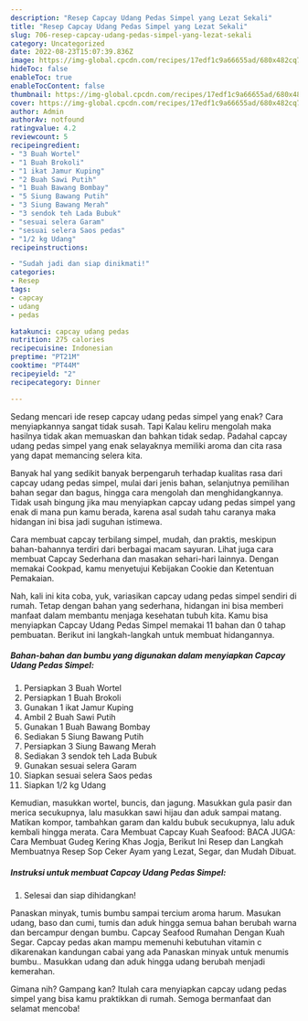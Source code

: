 ```yaml
---
description: "Resep Capcay Udang Pedas Simpel yang Lezat Sekali"
title: "Resep Capcay Udang Pedas Simpel yang Lezat Sekali"
slug: 706-resep-capcay-udang-pedas-simpel-yang-lezat-sekali
category: Uncategorized
date: 2022-08-23T15:07:39.836Z
image: https://img-global.cpcdn.com/recipes/17edf1c9a66655ad/680x482cq70/capcay-udang-pedas-simpel-foto-resep-utama.jpg
hideToc: false
enableToc: true
enableTocContent: false
thumbnail: https://img-global.cpcdn.com/recipes/17edf1c9a66655ad/680x482cq70/capcay-udang-pedas-simpel-foto-resep-utama.jpg
cover: https://img-global.cpcdn.com/recipes/17edf1c9a66655ad/680x482cq70/capcay-udang-pedas-simpel-foto-resep-utama.jpg
author: Admin
authorAv: notfound
ratingvalue: 4.2
reviewcount: 5
recipeingredient:
- "3 Buah Wortel"
- "1 Buah Brokoli"
- "1 ikat Jamur Kuping"
- "2 Buah Sawi Putih"
- "1 Buah Bawang Bombay"
- "5 Siung Bawang Putih"
- "3 Siung Bawang Merah"
- "3 sendok teh Lada Bubuk"
- "sesuai selera Garam"
- "sesuai selera Saos pedas"
- "1/2 kg Udang"
recipeinstructions:

- "Sudah jadi dan siap dinikmati!"
categories:
- Resep
tags:
- capcay
- udang
- pedas

katakunci: capcay udang pedas 
nutrition: 275 calories
recipecuisine: Indonesian
preptime: "PT21M"
cooktime: "PT44M"
recipeyield: "2"
recipecategory: Dinner

---
```



Sedang mencari ide resep capcay udang pedas simpel yang enak? Cara menyiapkannya sangat tidak susah. Tapi Kalau keliru mengolah maka hasilnya tidak akan memuaskan dan bahkan tidak sedap. Padahal capcay udang pedas simpel yang enak selayaknya memiliki aroma dan cita rasa yang dapat memancing selera kita.


Banyak hal yang sedikit banyak berpengaruh terhadap kualitas rasa dari capcay udang pedas simpel, mulai dari jenis bahan, selanjutnya pemilihan bahan segar dan bagus, hingga cara mengolah dan menghidangkannya. Tidak usah bingung jika mau menyiapkan capcay udang pedas simpel yang enak di mana pun kamu berada, karena asal sudah tahu caranya maka hidangan ini bisa jadi suguhan istimewa.

Cara membuat capcay terbilang simpel, mudah, dan praktis, meskipun bahan-bahannya terdiri dari berbagai macam sayuran. Lihat juga cara membuat Capcay Sederhana dan masakan sehari-hari lainnya. Dengan memakai Cookpad, kamu menyetujui Kebijakan Cookie dan Ketentuan Pemakaian.


Nah, kali ini kita coba, yuk, variasikan capcay udang pedas simpel sendiri di rumah. Tetap dengan bahan yang sederhana, hidangan ini bisa memberi manfaat dalam membantu menjaga kesehatan tubuh kita. Kamu bisa menyiapkan Capcay Udang Pedas Simpel memakai 11 bahan dan 0 tahap pembuatan. Berikut ini langkah-langkah untuk membuat hidangannya.

<!--inarticleads1-->

##### Bahan-bahan dan bumbu yang digunakan dalam menyiapkan Capcay Udang Pedas Simpel:

1. Persiapkan 3 Buah Wortel
1. Persiapkan 1 Buah Brokoli
1. Gunakan 1 ikat Jamur Kuping
1. Ambil 2 Buah Sawi Putih
1. Gunakan 1 Buah Bawang Bombay
1. Sediakan 5 Siung Bawang Putih
1. Persiapkan 3 Siung Bawang Merah
1. Sediakan 3 sendok teh Lada Bubuk
1. Gunakan sesuai selera Garam
1. Siapkan sesuai selera Saos pedas
1. Siapkan 1/2 kg Udang


Kemudian, masukkan wortel, buncis, dan jagung. Masukkan gula pasir dan merica secukupnya, lalu masukkan sawi hijau dan aduk sampai matang. Matikan kompor, tambahkan garam dan kaldu bubuk secukupnya, lalu aduk kembali hingga merata. Cara Membuat Capcay Kuah Seafood: BACA JUGA: Cara Membuat Gudeg Kering Khas Jogja, Berikut Ini Resep dan Langkah Membuatnya Resep Sop Ceker Ayam yang Lezat, Segar, dan Mudah Dibuat. 

<!--inarticleads2-->

##### Instruksi untuk membuat Capcay Udang Pedas Simpel:


1. Selesai dan siap dihidangkan!

Panaskan minyak, tumis bumbu sampai tercium aroma harum. Masukan udang, baso dan cumi, tumis dan aduk hingga semua bahan berubah warna dan bercampur dengan bumbu. Capcay Seafood Rumahan Dengan Kuah Segar. Capcay pedas akan mampu memenuhi kebutuhan vitamin c dikarenakan kandungan cabai yang ada Panaskan minyak untuk menumis bumbu.. Masukkan udang dan aduk hingga udang berubah menjadi kemerahan. 

Gimana nih? Gampang kan? Itulah cara menyiapkan capcay udang pedas simpel yang bisa kamu praktikkan di rumah. Semoga bermanfaat dan selamat mencoba!
